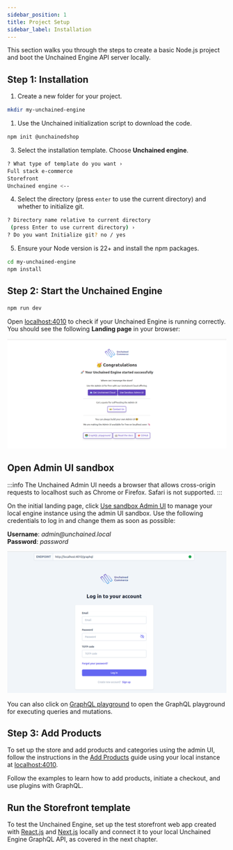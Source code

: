 ```yaml
---
sidebar_position: 1
title: Project Setup
sidebar_label: Installation
---
```


This section walks you through the steps to create a basic Node.js project and boot the Unchained Engine API server locally.

## Step 1: Installation

1. Create a new folder for your project.

```bash
mkdir my-unchained-engine
```

1. Use the Unchained initialization script to download the code.

```bash
npm init @unchainedshop
```

3. Select the installation template. Choose **Unchained engine**.

```bash
? What type of template do you want ›
Full stack e-commerce
Storefront
Unchained engine <--
```

4. Select the directory (press `enter` to use the current directory) and whether to initialize git.

```bash
? Directory name relative to current directory
 (press Enter to use current directory) ›
? Do you want Initialize git? no / yes
```

5. Ensure your Node version is 22+ and install the npm packages.

```bash
cd my-unchained-engine
npm install
```

## Step 2: Start the Unchained Engine

```bash
npm run dev
```

Open [localhost:4010](http://localhost:4010) to check if your Unchained Engine is running correctly. You should see the following **Landing page** in your browser:

![diagram](../assets/engin_intro.png)

## Open Admin UI sandbox

:::info
The Unchained Admin UI needs a browser that allows cross-origin requests to localhost such as Chrome or Firefox. Safari is not supported.
:::

On the initial landing page, click [Use sandbox Admin UI](https://sandbox-v3.unchained.shop/log-in) to manage your local engine instance using the admin UI sandbox. Use the following credentials to log in and change them as soon as possible:

**Username**: _admin@unchained.local_<br />
**Password**: _password_


![diagram](../assets/sandbox-login.png)

You can also click on [GraphQL playground](http://localhost:4010/graphql) to open the GraphQL playground for executing queries and mutations.

## Step 3: Add Products

To set up the store and add products and categories using the admin UI, follow the instructions in the [Add Products](/getting-started/add-products) guide using your local instance at [localhost:4010](http://localhost:4010).

Follow the examples to learn how to add products, initiate a checkout, and use plugins with GraphQL.

## Run the Storefront template

To test the Unchained Engine, set up the test storefront web app created with [React.js](https://reactjs.org/) and [Next.js](https://nextjs.org/) locally and connect it to your local Unchained Engine GraphQL API, as covered in the next chapter.